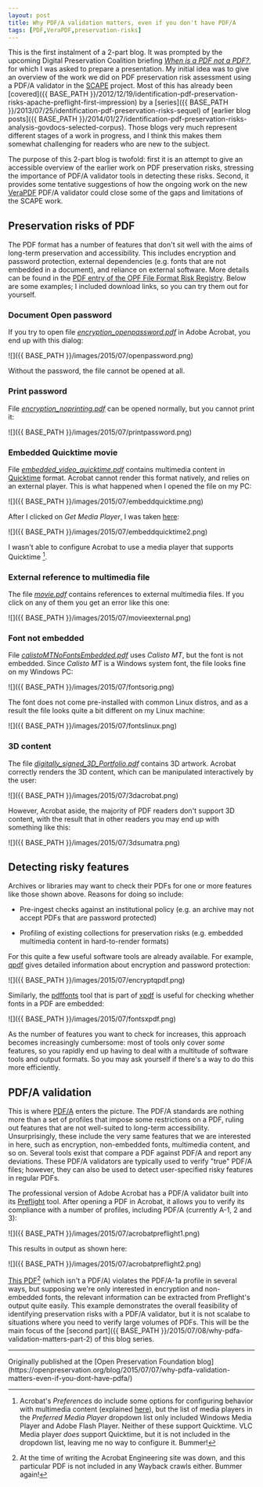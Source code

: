 ```yaml
---
layout: post
title: Why PDF/A validation matters, even if you don't have PDF/A
tags: [PDF,VeraPDF,preservation-risks]
---
```


This is the first instalment of a 2-part blog. It was prompted by the upcoming Digital Preservation Coalition briefing [*When is a PDF not a PDF?*](http://www.dpconline.org/events/details/95-preserving-pdfs-jul15), for which I was asked to prepare a presentation. My initial idea was to give an overview of the work we did on PDF preservation risk assessment using a PDF/A validator in the [SCAPE](http://www.scape-project.eu/) project. Most of this has already been [covered]({{ BASE_PATH }}/2012/12/19/identification-pdf-preservation-risks-apache-preflight-first-impression) by a [series]({{ BASE_PATH }}/2013/07/25/identification-pdf-preservation-risks-sequel) of [earlier blog posts]({{ BASE_PATH }}/2014/01/27/identification-pdf-preservation-risks-analysis-govdocs-selected-corpus). Those blogs very much represent different stages of a work in progress, and I think this makes them somewhat challenging for readers who are new to the subject.

<!-- more -->

The purpose of this 2-part blog is twofold: first it is an attempt to give an accessible overview of the earlier work on PDF preservation risks, stressing the importance of PDF/A validator tools in detecting these risks. Second, it  provides some tentative suggestions of how the ongoing work on the new [VeraPDF](http://verapdf.org/) PDF/A validator could close some of the gaps and limitations of the SCAPE work.   

## Preservation risks of PDF

The PDF format has a number of features that don't sit well with the aims of long-term preservation and accessibility. This includes encryption and password protection, external dependencies (e.g. fonts that are not embedded in a document), and reliance on external software. More details can be found in the [PDF entry of the OPF File Format Risk Registry](http://wiki.opf-labs.org/display/TR/Portable+Document+Format). Below are some examples; I included download links, so you can try them out for yourself.

### Document Open password 

If you try to open file [*encryption_openpassword.pdf*](https://github.com/openpreserve/format-corpus/blob/master/pdfCabinetOfHorrors/encryption_openpassword.pdf?raw=true) in Adobe Acrobat, you end up with this dialog:

![]({{ BASE_PATH }}/images/2015/07/openpassword.png)

Without the password, the file cannot be opened at all.

### Print password

File [*encryption_noprinting.pdf*](https://github.com/openpreserve/format-corpus/blob/master/pdfCabinetOfHorrors/encryption_noprinting.pdf?raw=true) can be opened normally, but you cannot print it:

![]({{ BASE_PATH }}/images/2015/07/printpassword.png)

### Embedded Quicktime movie

File [*embedded\_video\_quicktime.pdf*](https://github.com/openpreserve/format-corpus/blob/master/pdfCabinetOfHorrors/embedded_video_quicktime.pdf?raw=true) contains multimedia content in [Quicktime](http://fileformats.archiveteam.org/wiki/Quicktime) format. Acrobat cannot render this format natively, and relies on an external player. This is what happened when I opened the file on my PC:  

![]({{ BASE_PATH }}/images/2015/07/embeddquicktime.png)

After I clicked on *Get Media Player*, I was taken [here](http://cgi.adobe.com/special/acrobat/mediaplayerfinder/mediaplayerfinder.cgi?):

![]({{ BASE_PATH }}/images/2015/07/embeddquicktime2.png)

I wasn't able to configure Acrobat to use a media player that supports Quicktime [^1].

### External reference to multimedia file

The file [*movie.pdf*](https://web.archive.org/web/20100714002808/http://acroeng.adobe.com/Test_Files/movie/movie.pdf) contains references to external multimedia files. If you click on any of them you get an error like this one:

![]({{ BASE_PATH }}/images/2015/07/movieexternal.png)

### Font not embedded

File [*calistoMTNoFontsEmbedded.pdf*](https://github.com/openpreserve/format-corpus/blob/master/pdfCabinetOfHorrors/calistoMTNoFontsEmbedded.pdf?raw=true) uses *Calisto MT*, but the font is not embedded. Since *Calisto MT* is a Windows system font, the file looks fine on my Windows PC: 

![]({{ BASE_PATH }}/images/2015/07/fontsorig.png)

The font does not come pre-installed with common Linux distros, and as a result the file looks quite a bit different on my Linux machine:

![]({{ BASE_PATH }}/images/2015/07/fontslinux.png)

### 3D content

The file [*digitally_signed_3D_Portfolio.pdf*](https://github.com/openpreserve/format-corpus/blob/master/pdfCabinetOfHorrors/digitally_signed_3D_Portfolio.pdf?raw=true) contains 3D artwork. Acrobat correctly renders the 3D content, which can be manipulated interactively by the user:

![]({{ BASE_PATH }}/images/2015/07/3dacrobat.png)

However, Acrobat aside, the majority of PDF readers don't support 3D content, with the result that in other readers you may end up with something like this:

![]({{ BASE_PATH }}/images/2015/07/3dsumatra.png)

## Detecting risky features

Archives or libraries may want to check their PDFs for one or more features like those shown above. Reasons for doing so include:

* Pre-ingest checks against an institutional policy (e.g. an archive may not accept PDFs that are password protected)

* Profiling of existing collections for preservation risks (e.g. embedded multimedia content in hard-to-render formats)

For this quite a few useful software tools are already available. For example, [qpdf](https://github.com/qpdf/qpdf) gives detailed information about encryption and password protection:

![]({{ BASE_PATH }}/images/2015/07/encryptqpdf.png)

Similarly, the [pdffonts](http://www.linuxcommand.org/man_pages/pdffonts1.html) tool that is part of [xpdf](http://www.foolabs.com/xpdf/) is useful for checking whether fonts in a PDF are embedded:

![]({{ BASE_PATH }}/images/2015/07/fontsxpdf.png)

As the number of features you want to check for increases, this approach becomes increasingly cumbersome: most of tools only cover *some* features, so you rapidly end up having to deal with a multitude of software tools and output formats. So you may ask yourself if there's a way to do this more efficiently.

## PDF/A validation

This is where [PDF/A](https://en.wikipedia.org/wiki/PDF/A) enters the picture. The PDF/A standards are nothing more than a set of profiles that impose some restrictions on a PDF, ruling out features that are not well-suited to long-term accessibility. Unsurprisingly, these include the very same features that we are interested in here, such as encryption, non-embedded fonts, multimedia content, and so on. Several tools exist that compare a PDF against PDF/A and report any deviations. These PDF/A validators are typically used to verify "true" PDF/A files; however, they can also be used to detect user-specified risky features in regular PDFs.

The professional version of Adobe Acrobat has a PDF/A validator built into its [Preflight](http://help.adobe.com/en_US/acrobat/X/pro/using/WS58a04a822e3e50102bd615109794195ff-7b82.w.html) tool. After opening a PDF in Acrobat, it allows you to verify its compliance with a number of profiles, including PDF/A (currently A-1, 2 and 3):

![]({{ BASE_PATH }}/images/2015/07/acrobatpreflight1.png)

This results in output as shown here:

![]({{ BASE_PATH }}/images/2015/07/acrobatpreflight2.png) 

[This PDF](http://acroeng.adobe.com/Test_Files/classic_multimedia//Jpeg_linked.pdf)[^2] (which isn't a PDF/A) violates the PDF/A-1a profile in several ways, but supposing we're only interested in encryption and non-embedded fonts, the relevant information can be extracted from Preflight's output quite easily. This example demonstrates the overall feasibility of identifying preservation risks with a PDF/A validator, but it is not scalabe to situations where you need to verify large volumes of PDFs. This will be the main focus of the [second part]({{ BASE_PATH }}/2015/07/08/why-pdfa-validation-matters-part-2) of this blog series.

[^1]: Acrobat's *Preferences* do include some options for configuring behavior with multimedia content (explained [here](https://helpx.adobe.com/acrobat/using/playing-video-audio-multimedia-formats.html)), but the list of media players in the *Preferred Media Player* dropdown list only included Windows Media Player and Adobe Flash Player. Neither of these support Quicktime. VLC Media player *does* support Quicktime, but it is not included in the dropdown list, leaving me no way to configure it. Bummer!

[^2]: At the time of writing the Acrobat Engineering site was down, and this particular PDF is not included in any Wayback crawls either. Bummer again!

<hr>
Originally published at the [Open Preservation Foundation blog](https://openpreservation.org/blog/2015/07/07/why-pdfa-validation-matters-even-if-you-dont-have-pdfa/)
